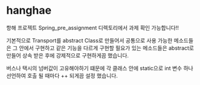 # hanghae
항해 프로젝트 
Spring_pre_assignment 디렉토리에서 과제 확인 가능합니다!!

기본적으로 Transport를 abstract Class로 만들어서 공통으로 사용 가능한 메소드들은 그 안에서 구현하고 같은 기능을 다르게 구현할 필요가 있는 메소드들은 abstract로 만들어 상속 받은 후에 강제적으로
구현하게끔 했습니다.

버스나 택시의 넘버값이 고유해야하기 떄문에 각 클래스 안에 static으로 int 변수 하나 선언하여 호출 될 때마다 ++ 되게끔 설정 했습니다.
